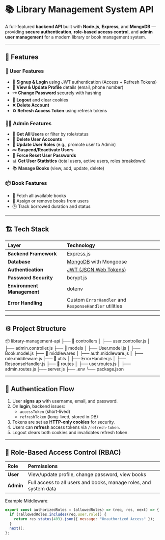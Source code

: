 # 📚 Library Management System API

A full-featured **backend API** built with **Node.js**, **Express**, and **MongoDB** — providing **secure authentication**, **role-based access control**, and **admin user management** for a modern library or book management system.

---

## 🚀 Features

### 👤 User Features
- 🔐 **Signup & Login** using JWT authentication (Access + Refresh Tokens)
- 🧾 **View & Update Profile** details (email, phone number)
- 🗝️ **Change Password** securely with hashing
- 🚪 **Logout** and clear cookies
- ❌ **Delete Account**
- ♻️ **Refresh Access Token** using refresh tokens

### 🧑‍💼 Admin Features
- 👀 **Get All Users** or filter by role/status  
- 🧹 **Delete User Accounts**
- 🔄 **Update User Roles** (e.g., promote user to Admin)
- 💤 **Suspend/Reactivate Users**
- 🔐 **Force Reset User Passwords**
- 📊 **Get User Statistics** (total users, active users, roles breakdown)
- 📚 **Manage Books** (view, add, update, delete)

### 📦 Book Features
- 📖 Fetch all available books
- 🧾 Assign or remove books from users
- 🕒 Track borrowed duration and status

---

## 🏗️ Tech Stack

| Layer | Technology |
|:------|:------------|
| **Backend Framework** | [Express.js](https://expressjs.com/) |
| **Database** | [MongoDB](https://www.mongodb.com/) with Mongoose |
| **Authentication** | [JWT (JSON Web Tokens)](https://jwt.io/) |
| **Password Security** | bcrypt.js |
| **Environment Management** | dotenv |
| **Error Handling** | Custom `ErrorHandler` and `ResponseHandler` utilities |

---

## ⚙️ Project Structure

📦 library-management-api
├── 📁 controllers
│ ├── user.controller.js
│ ├── admin.controller.js
├── 📁 models
│ ├── User.model.js
│ ├── Book.model.js
├── 📁 middlewares
│ ├── auth.middleware.js
│ ├── role.middleware.js
├── 📁 utils
│ ├── ErrorHandler.js
│ ├── ResponseHandler.js
├── 📁 routes
│ ├── user.routes.js
│ ├── admin.routes.js
├── server.js
├── .env
└── package.json


---

## 🔑 Authentication Flow

1. User **signs up** with username, email, and password.
2. On **login**, backend issues:
   - `accessToken` (short-lived)
   - `refreshToken` (long-lived, stored in DB)
3. Tokens are set as **HTTP-only cookies** for security.
4. Users can **refresh** access tokens via `/refresh-token`.
5. Logout clears both cookies and invalidates refresh token.

---

## 🧠 Role-Based Access Control (RBAC)

| Role | Permissions |
|:-----|:-------------|
| **User** | View/update profile, change password, view books |
| **Admin** | Full access to all users and books, manage roles, and system data |

Example Middleware:
```js
export const authorizedRoles = (allowedRoles) => (req, res, next) => {
  if (!allowedRoles.includes(req.user.role)) {
    return res.status(403).json({ message: "Unauthorized Access" });
  }
  next();
};
